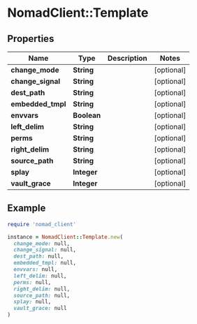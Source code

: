 # NomadClient::Template

## Properties

| Name | Type | Description | Notes |
| ---- | ---- | ----------- | ----- |
| **change_mode** | **String** |  | [optional] |
| **change_signal** | **String** |  | [optional] |
| **dest_path** | **String** |  | [optional] |
| **embedded_tmpl** | **String** |  | [optional] |
| **envvars** | **Boolean** |  | [optional] |
| **left_delim** | **String** |  | [optional] |
| **perms** | **String** |  | [optional] |
| **right_delim** | **String** |  | [optional] |
| **source_path** | **String** |  | [optional] |
| **splay** | **Integer** |  | [optional] |
| **vault_grace** | **Integer** |  | [optional] |

## Example

```ruby
require 'nomad_client'

instance = NomadClient::Template.new(
  change_mode: null,
  change_signal: null,
  dest_path: null,
  embedded_tmpl: null,
  envvars: null,
  left_delim: null,
  perms: null,
  right_delim: null,
  source_path: null,
  splay: null,
  vault_grace: null
)
```

